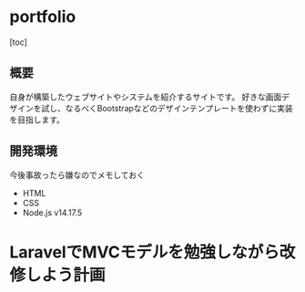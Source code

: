 # portfolio
[toc]

## 概要
自身が構築したウェブサイトやシステムを紹介するサイトです。
好きな画面デザインを試し、なるべくBootstrapなどのデザインテンプレートを使わずに実装を目指します。

## 開発環境

今後事故ったら嫌なのでメモしておく

- HTML
- CSS
- Node.js v14.17.5

# LaravelでMVCモデルを勉強しながら改修しよう計画
